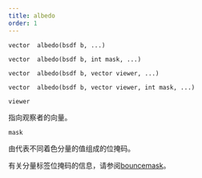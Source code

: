 ```yaml
---
title: albedo
order: 1
---
```


`vector  albedo(bsdf b, ...)`

`vector  albedo(bsdf b, int mask, ...)`

`vector  albedo(bsdf b, vector viewer, ...)`

`vector  albedo(bsdf b, vector viewer, int mask, ...)`

`viewer`

指向观察者的向量。

`mask`

由代表不同着色分量的值组成的位掩码。

有关分量标签位掩码的信息，请参阅[bouncemask](../shading-and-rendering/bouncemask)。
